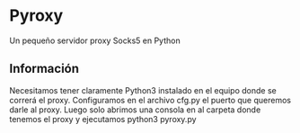 # Pyroxy

Un pequeño servidor proxy Socks5 en Python
## Información

Necesitamos tener claramente Python3 instalado en el equipo donde se correrá el proxy.
Configuramos en el archivo cfg.py el puerto que queremos darle al proxy. 
Luego solo abrimos una consola en al carpeta donde tenemos el proxy y ejecutamos python3 pyroxy.py
